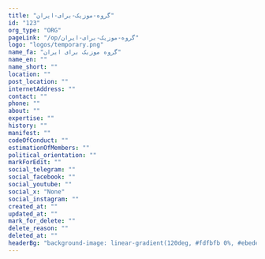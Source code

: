```yaml
---
title: "گروه-موزیک-برای-ایران"
id: "123"
org_type: "ORG"
pageLink: "/op/گروه-موزیک-برای-ایران"
logo: "logos/temporary.png"
name_fa: "گروه موزیک برای ایران"
name_en: ""
name_short: ""
location: ""
post_location: ""
internetAddress: ""
contact: ""
phone: ""
about: ""
expertise: ""
history: ""
manifest: ""
codeOfConduct: ""
estimationOfMembers: ""
political_orientation: ""
markForEdit: ""
social_telegram: ""
social_facebook: ""
social_youtube: ""
social_x: "None"
social_instagram: ""
created_at: ""
updated_at: ""
mark_for_delete: ""
delete_reason: ""
deleted_at: ""
headerBg: "background-image: linear-gradient(120deg, #fdfbfb 0%, #ebedee 100%);"
---
```



